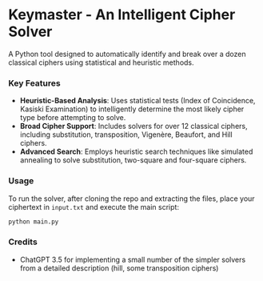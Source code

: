 # Keymaster - An Intelligent Cipher Solver

A Python tool designed to automatically identify and break over a dozen classical ciphers using statistical and heuristic methods.

### Key Features
- **Heuristic-Based Analysis**: Uses statistical tests (Index of Coincidence, Kasiski Examination) to intelligently determine the most likely cipher type before attempting to solve.
- **Broad Cipher Support**: Includes solvers for over 12 classical ciphers, including substitution, transposition, Vigenère, Beaufort, and Hill ciphers.
- **Advanced Search**: Employs heuristic search techniques like simulated annealing to solve substitution, two-square and four-square ciphers.

### Usage
To run the solver, after cloning the repo and extracting the files, place your ciphertext in `input.txt` and execute the main script:
```bash
python main.py
```

### Credits
- ChatGPT 3.5 for implementing a small number of the simpler solvers from a detailed description (hill, some transposition ciphers)